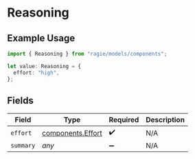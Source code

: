# Reasoning

## Example Usage

```typescript
import { Reasoning } from "ragie/models/components";

let value: Reasoning = {
  effort: "high",
};
```

## Fields

| Field                                                  | Type                                                   | Required                                               | Description                                            |
| ------------------------------------------------------ | ------------------------------------------------------ | ------------------------------------------------------ | ------------------------------------------------------ |
| `effort`                                               | [components.Effort](../../models/components/effort.md) | :heavy_check_mark:                                     | N/A                                                    |
| `summary`                                              | *any*                                                  | :heavy_minus_sign:                                     | N/A                                                    |